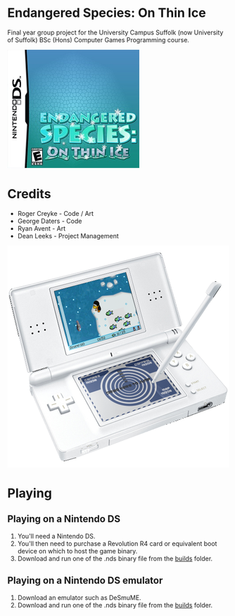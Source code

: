 # Endangered Species: On Thin Ice
Final year group project for the University Campus Suffolk (now University of Suffolk) BSc (Hons) Computer Games Programming course.

![Endangered Species: On Thin Ice](https://github.com/creyke/EndangeredSpeciesOnThinIce/raw/master/art/packaging/BoxArtVerySmall.jpg)

# Credits
* Roger Creyke - Code / Art
* George Daters - Code
* Ryan Avent - Art
* Dean Leeks - Project Management

![Endangered Species: On Thin Ice](https://github.com/creyke/EndangeredSpeciesOnThinIce/raw/master/art/marketing/ESOTI_DS_Shot_04.png)

# Playing
## Playing on a Nintendo DS
1. You'll need a Nintendo DS.
2. You'll then need to purchase a Revolution R4 card or equivalent boot device on which to host the game binary.
3. Download and run one of the .nds binary file from the [builds](https://github.com/creyke/EndangeredSpeciesOnThinIce/tree/master/builds) folder.

## Playing on a Nintendo DS emulator
1. Download an emulator such as DeSmuME.
2. Download and run one of the .nds binary file from the [builds](https://github.com/creyke/EndangeredSpeciesOnThinIce/tree/master/builds) folder.
